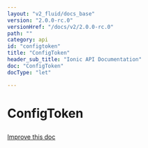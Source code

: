 ```yaml
---
layout: "v2_fluid/docs_base"
version: "2.0.0-rc.0"
versionHref: "/docs/v2/2.0.0-rc.0"
path: ""
category: api
id: "configtoken"
title: "ConfigToken"
header_sub_title: "Ionic API Documentation"
doc: "ConfigToken"
docType: "let"

---
```










<h1 class="api-title">
<a class="anchor" name="config-token" href="#config-token"></a>

ConfigToken





</h1>

<a class="improve-v2-docs" href="http://github.com/driftyco/ionic/edit/master//src/config/config.ts#L387">
Improve this doc
</a>










<!-- @usage tag -->


<!-- @property tags -->



<!-- instance methods on the class -->




<!-- related link --><!-- end content block -->


<!-- end body block -->

